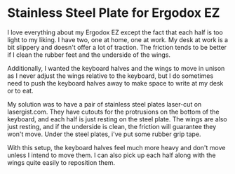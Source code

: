 Stainless Steel Plate for Ergodox EZ
====================================

I love everything about my Ergodox EZ except the fact that each half is too light to my liking. I have two, one at home, one at work. My desk at work is a bit slippery and doesn't offer a lot of traction. The friction tends to be better if I clean the rubber feet and the underside of the wings.

Additionally, I wanted the keyboard halves and the wings to move in unison as I never adjust the wings relative to the keyboard, but I do sometimes need to push the keyboard halves away to make space to write at my desk or to eat. 

My solution was to have a pair of stainless steel plates laser-cut on lasergist.com. They have cutouts for the protrusions on the bottom of the keyboard, and each half is just resting on the steel plate. The wings are also just resting, and if the underside is clean, the friction will guarantee they won't move. Under the steel plates, i've put some rubber grip tape.

With this setup, the keyboard halves feel much more heavy and don't move unless I intend to move them. I can also pick up each half along with the wings quite easily to reposition them.

